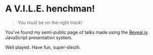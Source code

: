 # A V.I.L.E. henchman!  

> You must be on the right track!  

You've found my semi-public page of talks made using the [Reveal.js](http://lab.hakim.se/reveal-js/) JavaScript presentation system.   

Well played. Have fun, super-sleuth.  